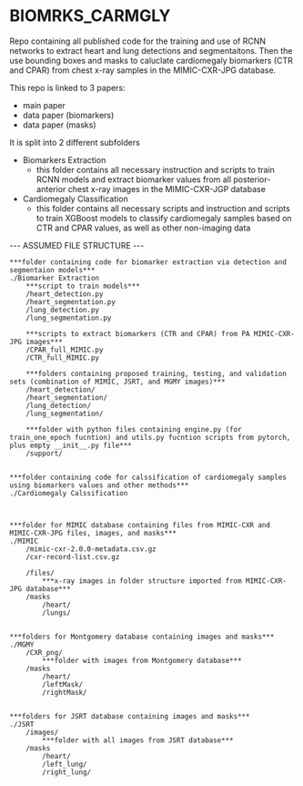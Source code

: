 # BIOMRKS_CARMGLY
Repo containing all published code for the training and use of RCNN networks to extract heart and lung detections and segmentaitons. Then the use bounding boxes and masks to caluclate cardiomegaly biomarkers (CTR and CPAR) from chest x-ray samples in the MIMIC-CXR-JPG database.

This repo is linked to 3 papers:
- main paper
- data paper (biomarkers)
- data paper (masks)

It is split into 2 different subfolders 
- Biomarkers Extraction 
  - this folder contains all necessary instruction and scripts to train RCNN models and extract biomarker values from all posterior-anterior chest x-ray images in the MIMIC-CXR-JGP database
- Cardiomegaly Classification
  - this folder contains all necessary scripts and instruction and scripts to train XGBoost models to classify cardiomegaly samples based on CTR and CPAR values, as well as other non-imaging data
  

--- ASSUMED FILE STRUCTURE ---
  
    ***folder containing code for biomarker extraction via detection and segmentaion models***
    ./Biomarker Extraction
        ***script to train models***
        /heart_detection.py 
        /heart_segmentation.py
        /lung_detection.py
        /lung_segmentation.py

        ***scripts to extract biomarkers (CTR and CPAR) from PA MIMIC-CXR-JPG images***
        /CPAR_full_MIMIC.py
        /CTR_full_MIMIC.py

        ***folders containing proposed training, testing, and validation sets (combination of MIMIC, JSRT, and MGMY images)***
        /heart_detection/
        /heart_segmentation/
        /lung_detection/
        /lung_segmentation/

        ***folder with python files containing engine.py (for train_one_epoch fucntion) and utils.py fucntion scripts from pytorch, plus empty __init__.py file***
        /support/

    
    ***folder containing code for calssification of cardiomegaly samples using biomarkers values and other methods***
    ./Cardiomegaly Calssification



    ***folder for MIMIC database containing files from MIMIC-CXR and MIMIC-CXR-JPG files, images, and masks***
    ./MIMIC 
        /mimic-cxr-2.0.0-metadata.csv.gz
        /cxr-record-list.csv.gz
        
        /files/
            ***x-ray images in folder structure imported from MIMIC-CXR-JPG database***
        /masks
            /heart/
            /lungs/


    ***folders for Montgomery database containing images and masks***
    ./MGMY
        /CXR_png/
            ***folder with images from Montgomery database***
        /masks
            /heart/
            /leftMask/
            /rightMask/
            

    ***folders for JSRT database containing images and masks***
    ./JSRT
        /images/
            ***folder with all images from JSRT database***
        /masks
            /heart/
            /left_lung/
            /right_lung/
